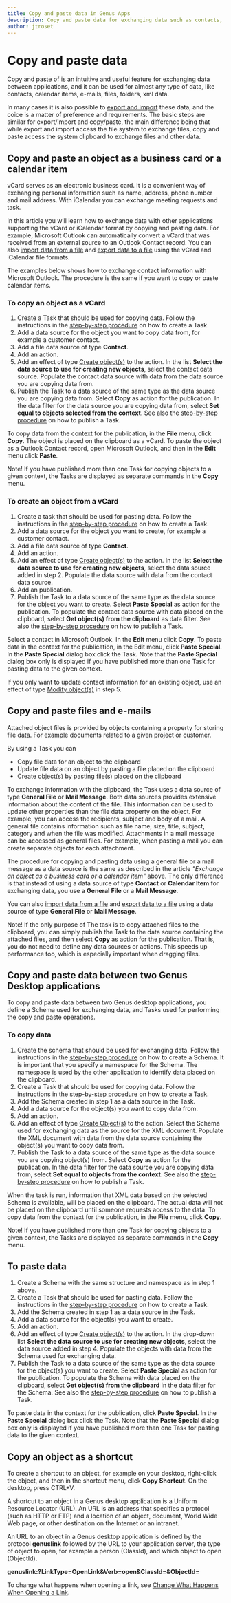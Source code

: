 ```yaml
---
title: Copy and paste data in Genus Apps
description: Copy and paste data for exchanging data such as contacts, calendar items emails, files, etc. between Genus Apps and other applications.
author: jtroset
---
```

# Copy and paste data

Copy and paste of is an intuitive and useful feature for exchanging data between applications, and it can be used for almost any type of data, like contacts, calendar items, e-mails, files, folders, xml data.

In many cases it is also possible to [export and import](export-and-import-data.md) these data, and the coice is a matter of preference and requirements. The basic steps are similar for export/import and copy/paste, the main difference being that while export and import access the file system to exchange files, copy and paste access the system clipboard to exchange files and other data.


## Copy and paste an object as a business card or a calendar item

vCard serves as an electronic business card. It is a convenient way of exchanging personal information such as name, address, phone number and mail address. With iCalendar you can exchange meeting requests and task.

In this article you will learn how to exchange data with other applications supporting the vCard or iCalendar format by copying and pasting data. For example, Microsoft Outlook can automatically convert a vCard that was received from an external source to an Outlook Contact record. You can also [import data from a file](export-and-import-data.md "Import Data") and [export data to a file](export-and-import-data.md "Export Data") using the vCard and iCalendar file formats.

The examples below shows how to exchange contact information with Microsoft Outlook. The procedure is the same if you want to copy or paste calendar items.

### To copy an object as a vCard

1.  Create a Task that should be used for copying data. Follow the instructions in the [step-by-step procedure](../../defining-an-app-model/logic/tasks.md "Tasks") on how to create a Task.
2.  Add a data source for the object you want to copy data from, for example a customer contact.
3.  Add a file data source of type **Contact**.
4.  Add an action.
5.  Add an effect of type [Create object(s)](../../defining-an-app-model/logic/action-orchestration/actions/effects/create-objects-and-modify-objects.md "Create Objects and Modify Objects") to the action. In the list **Select the data source to use for creating new objects**, select the contact data source. Populate the contact data source with data from the data source you are copying data from.
6.  Publish the Task to a data source of the same type as the data source you are copying data from. Select **Copy** as action for the publication. In the data filter for the data source you are copying data from, select **Set equal to objects selected from the context**. See also the [step-by-step procedure](../../defining-an-app-model/logic/tasks.md "Publish a Task") on how to publish a Task.

To copy data from the context for the publication, in the **File** menu, click **Copy**. The object is placed on the clipboard as a vCard. To paste the object as a Outlook Contact record, open Microsoft Outlook, and then in the **Edit** menu click **Paste**.

Note! If you have published more than one Task for copying objects to a given context, the Tasks are displayed as separate commands in the **Copy** menu.

### To create an object from a vCard

1.  Create a task that should be used for pasting data. Follow the instructions in the [step-by-step procedure](../../defining-an-app-model/logic/tasks.md "Tasks") on how to create a Task.
2.  Add a data source for the object you want to create, for example a customer contact.
3.  Add a file data source of type **Contact**.
4.  Add an action.
5.  Add an effect of type [Create object(s)](../../defining-an-app-model/logic/action-orchestration/actions/effects/create-objects-and-modify-objects.md "Create Objects and Modify Objects") to the action. In the list **Select the data source to use for creating new objects**, select the data source added in step 2\. Populate the data source with data from the contact data source.
6.  Add an publication.
7.  Publish the Task to a data source of the same type as the data source for the object you want to create. Select **Paste Special** as action for the publication. To populate the contact data source with data placed on the clipboard, select **Get object(s) from the clipboard** as data filter. See also the [step-by-step procedure](../../defining-an-app-model/logic/tasks.md "Publish a Task") on how to publish a Task.

Select a contact in Microsoft Outlook. In the **Edit** menu click **Copy**. To paste data in the context for the publication, in the Edit menu, click **Paste Special**. In the **Paste Special** dialog box click the Task. Note that the **Paste Special** dialog box only is displayed if you have published more than one Task for pasting data to the given context.

If you only want to update contact information for an existing object, use an effect of type [Modify object(s)](../../defining-an-app-model/logic/action-orchestration/actions/effects/create-objects-and-modify-objects.md "Create Objects and Modify Objects") in step 5.

## Copy and paste files and e-mails

Attached object files is provided by objects containing a property for storing file data. For example documents related to a given project or customer.

By using a Task you can

*   Copy file data for an object to the clipboard
*   Update file data on an object by pasting a file placed on the clipboard
*   Create object(s) by pasting file(s) placed on the clipboard

To exchange information with the clipboard, the Task uses a data source of type **General File** or **Mail Message**. Both data sources provides extensive information about the content of the file. This information can be used to update other properties than the file data property on the object. For example, you can access the recipients, subject and body of a mail. A general file contains information such as file name, size, title, subject, category and when the file was modified. Attachments in a mail message can be accessed as general files. For example, when pasting a mail you can create separate objects for each attachment.

The procedure for copying and pasting data using a general file or a mail message as a data source is the same as described in the article _"Exchange an object as a business card or a calendar item"_ above. The only difference is that instead of using a data source of type **Contact** or **Calendar Item** for exchanging data, you use a **General File** or a **Mail Message**.

You can also [import data from a file](export-and-import-data.md "Import Data") and [export data to a file](export-and-import-data.md "Export Data") using a data source of type **General File** or **Mail Message**.

Note! If the only purpose of The task is to copy attached files to the clipboard, you can simply publish the Task to the data source containing the attached files, and then select **Copy** as action for the publication. That is, you do not need to define any data sources or actions. This speeds up performance too, which is especially important when dragging files.

## Copy and paste data between two Genus Desktop applications

To copy and paste data between two Genus desktop applications, you define a Schema used for exchanging data, and Tasks used for performing the copy and paste operations.

### To copy data

1.  Create the schema that should be used for exchanging data. Follow the instructions in the [step-by-step procedure](../../defining-an-app-model/data/schemas.md) on how to create a Schema. It is important that you specify a namespace for the Schema. The namespace is used by the other application to identify data placed on the clipboard.
2.  Create a Task that should be used for copying data. Follow the instructions in the [step-by-step procedure](../../defining-an-app-model/logic/tasks.md) on how to create a Task.
3.  Add the Schema created in step 1 as a data source in the Task.
4.  Add a data source for the object(s) you want to copy data from.
5.  Add an action.
6.  Add an effect of type [Create Object(s)](../../defining-an-app-model/logic/action-orchestration/actions/effects/create-objects-and-modify-objects.md) to the action. Select the Schema used for exchanging data as the source for the XML document. Populate the XML document with data from the data source containing the object(s) you want to copy data from.
7.  Publish the Task to a data source of the same type as the data source you are copying object(s) from. Select **Copy** as action for the publication. In the data filter for the data source you are copying data from, select **Set equal to objects from the context**. See also the [step-by-step procedure](../../defining-an-app-model/logic/tasks.md) on how to publish a Task.

When the task is run, information that XML data based on the selected Schema is available, will be placed on the clipboard. The actual data will not be placed on the clipboard until someone requests access to the data. To copy data from the context for the publication, in the **File** menu, click **Copy**.

Note! If you have published more than one Task for copying objects to a given context, the Tasks are displayed as separate commands in the **Copy** menu.

## To paste data

1.  Create a Schema with the same structure and namespace as in step 1 above.
2.  Create a Task that should be used for pasting data. Follow the instructions in the [step-by-step procedure](../../defining-an-app-model/logic/tasks.md) on how to create a Task.
3.  Add the Schema created in step 1 as a data source in the Task.
4.  Add a data source for the object(s) you want to create.
5.  Add an action.
6.  Add an effect of type [Create object(s)](../../defining-an-app-model/logic/action-orchestration/actions/effects/create-objects-and-modify-objects.md) to the action. In the drop-down list **Select the data source to use for creating new objects**, select the data source added in step 4\. Populate the objects with data from the Schema used for exchanging data.
7.  Publish the Task to a data source of the same type as the data source for the object(s) you want to create. Select **Paste Special** as action for the publication. To populate the Schema with data placed on the clipboard, select **Get object(s) from the clipboard** in the data filter for the Schema. See also the [step-by-step procedure](../../defining-an-app-model/logic/tasks.md) on how to publish a Task.

To paste data in the context for the publication, click **Paste Special**. In the **Paste Special** dialog box click the Task. Note that the **Paste Special** dialog box only is displayed if you have published more than one Task for pasting data to the given context.

## Copy an object as a shortcut

To create a shortcut to an object, for example on your desktop, right-click the object, and then in the shortcut menu, click **Copy Shortcut**. On the desktop, press CTRL+V.

A shortcut to an object in a Genus desktop application is a Uniform Resource Locator (URL). An URL is an address that specifies a protocol (such as HTTP or FTP) and a location of an object, document, World Wide Web page, or other destination on the Internet or an intranet.

An URL to an object in a Genus desktop application is defined by the protocol **genuslink** followed by the URL to your application server, the type of object to open, for example a person (ClassId), and which object to open (ObjectId).

**genuslink:_<application-server-url>_?LinkType=OpenLink&Verb=open&ClassId=_<a-class-id>_&ObjectId=_<an-object-id>_**

To change what happens when opening a link, see [Change What Happens When Opening a Link](../../../users/navigate-view-modify-and-control/personalize-your-genus-desktop.md).
